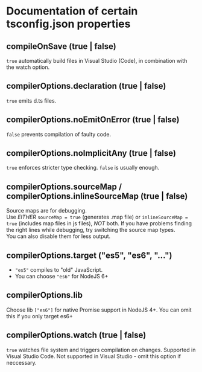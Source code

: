 # Documentation of certain tsconfig.json properties

## compileOnSave (true | false)
`true` automatically build files in Visual Studio (Code), in combination with the watch option.

## compilerOptions.declaration (true | false)
`true` emits d.ts files.

## compilerOptions.noEmitOnError (true | false)
`false` prevents compilation of faulty code.

## compilerOptions.noImplicitAny (true | false)
`true` enforces stricter type checking. `false` is usually enough.

## compilerOptions.sourceMap / compilerOptions.inlineSourceMap (true | false)
Source maps are for debugging.  
Use *EITHER* `sourceMap = true` (generates .map file)
or `inlineSourceMap = true` (includes map files in js files), *NOT* both. 
If you have problems finding the right lines while debugging, try switching the source map types.  
You can also disable them for less output.

## compilerOptions.target ("es5", "es6", "...")
- `"es5"` compiles to "old" JavaScript.
- You can choose `"es6"` for NodeJS 6+

## compilerOptions.lib
Choose lib `["es6"]` for native Promise support in NodeJS 4+. You can omit this if you only target es6+

## compilerOptions.watch (true | false)
`true` watches file system and triggers compilation on changes. 
Supported in Visual Studio Code. Not supported in Visual Studio - omit this option if neccessary.